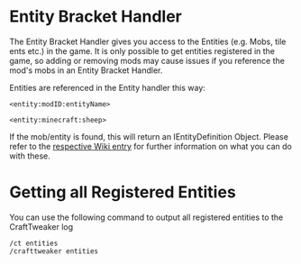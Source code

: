 # Entity Bracket Handler

The Entity Bracket Handler gives you access to the Entities (e.g. Mobs, tile ents etc.) in the game. It is only possible to get entities registered in the game, so adding or removing mods may cause issues if you reference the mod's mobs in an Entity Bracket Handler.

Entities are referenced in the Entity handler this way:

```
<entity:modID:entityName>

<entity:minecraft:sheep>
```

If the mob/entity is found, this will return an IEntityDefinition Object.
Please refer to the [respective Wiki entry](../Entities/IEntityDefinition) for further information on what you can do with these.

# Getting all Registered Entities

You can use the following command to output all registered entities to the CraftTweaker log
```
/ct entities
/crafttweaker entities
```